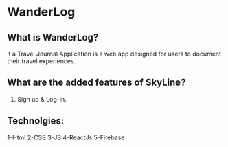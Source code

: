 # WanderLog

## What is WanderLog?
it a Travel Journal Application is a web app designed for users to document their travel experiences.



## What are the added features of SkyLine?

1. Sign up & Log-in.



## Technolgies:
1-Html
2-CSS
3-JS
4-ReactJs
5-Firebase
